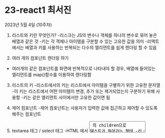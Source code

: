 23-react1 최서진
===============================================


2023년 5월 4일 (10주차)

1. 리스트와 키란 무엇인가?
   -리스크는 JS의 변수나 객체를 하나의 변수로 묶어 놓은 배열과 같은 것
   -키는 각 객체나 아이템을 구분할 수 있는 고유한 값을 의미
   -리액트에서는 배열과 키를 사용하는 반복되는 다수의 엘리먼트를 쉽게 렌더링 할 수 있음

2. 여러 개의 컴포넌트 렌더링 하기
- 여러개의 같은 컴포넌트를 화면에 반복적으로 나타내야 할 경우, 배열에 들어있는 엘리먼트를 map()함수를 이용하여 렌더링함

3. 리스트의 키
   -리스트에서의 키는 리스트에서 아이템을 구별하기 위한 고유한 문자열
   -이 키는 리스트에서 어떤 아이템이 변경, 추가 또는 제거되었는지 구분하기 위해 사용함
   -키는 같은 엘리먼트 사이에서만 고유한 값이면 됨

4. 제어 컴포넌트
   -제어 컴포넌트는 사용자가 입력한 값에 접근하고 제어할 수 있도록 해주는 컴포넌트

5. textarea 태그 / select 태그
   -HTML 에서 <textarea> 의 children으로 텍스트가 들어가는 형태
   -리액트에서는 state를 통해 태그의 value라는 attribute를 변경하여 텍스트를 표시
   -select 태그도 taxtarea와 동일
   
6. Shared State
   -shared state는 공유된 state를 의미
   -어떤 컴포넌트의 state에 있는 데이터를 여러 개의 하위 컴포넌트에서 공통적으로 사용하는 경우
   -하위 컴포넌트가 공통된 부모 컴포넌트의 state를 공유하여 사용하는 것을 shared state라고 한다.

7. Calculator 컴포넌트 변경하기
   -상위 컴포넌트인 Calculator에서 온도 값가 단위를 각각 state를 가지고 있음
   -두 개의 하위 컴포넌트는 섭씨와 화씨로 변환된 온도 값을 업데이트하기 위한 props로 가지고 있음
   -이처럼 공통된 상위 컴포넌트로 올려서 공유하는 방법을 사용하면 더욱 간결하고 효율적   



===============================================


2023년 5월 4일 (10주차)

1. 리스트와 키란 무엇인가?
   -리스크는 JS의 변수나 객체를 하나의 변수로 묶어 놓은 배열과 같은 것 
   -키는 각 객체나 아이템을 구분할 수 있는 고유한 값을 의미 
   -리액트에서는 배열과 키를 사용하는 반복되는 다수의 엘리먼트를 쉽게 렌더링 할 수 있음

2. 여러 개의 컴포넌트 렌더링 하기

   여러개의 같은 컴포넌트를 화면에 반복적으로 나타내야 할 경우, 배열에 들어있는 엘리먼트를 map()함수를 이용하여 렌더링함

3. 리스트의 키 
   -리스트에서의 키는 리스트에서 아이템을 구별하기 위한 고유한 문자열 
   -이 키는 리스트에서 어떤 아이템이 변경, 추가 또는 제거되었는지 구분하기 위해 사용함 
   -키는 같은 엘리먼트 사이에서만 고유한 값이면 됨

4. 제어 컴포넌트 
   -제어 컴포넌트는 사용자가 입력한 값에 접근하고 제어할 수 있도록 해주는 컴포넌트

5. textarea 태그 / select 태그 
   -HTML 에서 <textarea> 의 children으로 텍스트가 들어가는 형태 
   -리액트에서는 state를 통해 태그의 value라는 attribute를 변경하여 텍스트를 표시 
   -select 태그도 taxtarea와 동일

6. Shared State 
   -shared state는 공유된 state를 의미 
   -어떤 컴포넌트의 state에 있는 데이터를 여러 개의 하위 컴포넌트에서 공통적으로 사용하는 경우 
   -하위 컴포넌트가 공통된 부모 컴포넌트의 state를 공유하여 사용하는 것을 shared state라고 한다.

7. Calculator 컴포넌트 변경하기 
   -상위 컴포넌트인 Calculator에서 온도 값가 단위를 각각 state를 가지고 있음 
   -두 개의 하위 컴포넌트는 섭씨와 화씨로 변환된 온도 값을 업데이트하기 위한 props로 가지고 있음 -이처럼 공통된 상위 컴포넌트로 올려서 공유하는 방법을 사용하면 더욱 간결하고 효율적


===============================================


2023년 4월 27일 (9주차)

1. 조건부 렌더링이란?

   -여기서 조건이란 조건문의 조건을 뜻함
   -props로 전달받은 isLoggedln이 true이면 <UserGreeting/>을
   false면 <GuestGreeting/>을 return함
   -이와 같은 렌더링을 조건부 렌더링이라고 함


2. 엘리먼트 변수
   
   -렌더링해야 될 컴포넌트를 변수처럼 사용하는 방법
   -272p 코드처럼 state에 따라 button 변수에 컴포넌트의 객체를 저장하여 return문에서 사용하고 있음


3. 인라인 조건

   -필요한 곳에 조건문을 직접 넣어 사용하는 방법

   (1) 인라인 if

      -if문을 직접 사용하지 않고 동일한 효과를 내기 위해 && 논리 연산자를 사용
      -&&은 and 연산자로 모든 조건이 참일때만 참이 됩니다
      -첫번째 조건이 거짓이면 두번째 조건은 판단할 필요가 없음(단축평가)
      -판단만 하지 않는 것이고 결과 값은 그대로 리턴됨

   (2) 인라인 if-else

      -삼항 연산자를 사용
      -문자열이나 엘리먼트를 넣어서 사용할 수도 있음
      -조건문 ? 참일 경우, : 거짓일 경우


4. 컴포넌트 렌더링 막기
   -컴포넌트를 렌더링하고 싶지 않을 때 null을 리턴함


===============================================


2023년 4월 13일 (7주차)

1. useState
  
   *사용법
     
      - 첫번째 항목이 state의 이름(변수명)이고, 두번째 항목은 state의 set함수입니다. 즉 state를 업데이트하는 함수입니다.
      - 함수를 호출할 때 state의 초기값을 설정합니다.
      - 함수의 리턴값은 배열의 형태입니다

2. useEffect
   
   - useState와 함께 가장 많이 사용하는 Hook
   - 사이드 이펙트를 수행하기 위한 것 
   - 영어로 side effect는 부작용을 의미함. 일반적으로 프로그래밍에서 사이드 이펙트는 '개발자가 의도하지 않은 코드가 실행되면서 버그가 발생하는 것'을 의미

3. useMemo

   - useMemo() 훅은 Memorizde value를 리턴하는 훅
   - 이전 계산값을 갖고 있기 때문에 연산량이 많 작업의 반복을 피할 수 있음
   - 이 훅은 렌더링이 일어나는 동안 실행
   - 따라서 렌더링이 일어나는 동안 실행돼서는 안될 작업을 넣으면 안됨
   - 예를 들면 useEffect, 사이드 이펙트 같은 것

===============================================

2023년 4월 6일 (6주차)

1. State란?

   -리액트 컴포넌트의 상태를 의미

   -상태의 의미는 정상, 비정상을 말하는 것이 아닌 컴포넌트의 데이터를 의미
   -State가 변하면 다시 렌더링 되기 때문에 렌더링과 관련된 값만 
포함시켜야함


2. 특징

   -리액트만의 특별한 형태가 아닌 JS 객체일 뿐이다.

   -state는 변경이 가능하다고는 하지만 직접 수정이 안되기 때문에 불가능하다고 생각하는 것이 좋음


3. 생명주기에 대해 알아보기

   생명주기 = 컴포넌트의 생성 시점, 사용 시점, 종료 시점을 나타내는 것

   -constructor가 실행 되면서 컴포넌트가 생성됨

   -생성 직후 conponentDidMount()함수가 호출됨

   -컴포넌트가 소멸하기 전까지 여러 번 랜더링 할 것

   -랜더링은 props, setState(), forceUpdate()에 의해 상태가 변경되면 이루어짐. 그리고 랜더링이 끝나면 conponentDidUpdate()함수가 호출됨.

   -컴포넌트가 언마운트 되면 conponentWillUnmount() 함수가 호출됨

===============================================

2023년 3월 30일 (5주차)

1. 엘리먼트 렌더링 하기

   -div태그로 단순하지만 리액트에 필수로 들어가는 중요 코드임

   -div 태그 안에 리액트 엘리먼트가 렌더링 되며, 이 것을 root DOM 이라고 함



2. 컴포넌트

   -컴포넌트 구조라는 것은 작은 컴포넌트가 모여 큰 컴포넌트를 구성하고, 다시 이런 컴포넌트들이 모여서 전체 페이지를 구성한다는 것을 의미함


      *컴포넌트의 특징

         -재사용이 가능 : 전체 코드의 양을 줄일 수 있어 개발 시간과 유지 보수 비용도 절약 가능
         
         -컴포넌트는 JS 함수와 입력과 함수가 있다는 점에서 상당히 유사
         
         -다만 입력과 출력은 입력은 Props가 담당, 출력은 리액트 앨리먼트의 형태로 출력
         
         -앨리먼트를 필요한 만큼 만들어 사용한다는 정메서 객체 지향과 유사
      

      *컴포넌트 만들기
         
         -함수 컴포넌트과 클래스 컴포넌트로 나누어짐
         
         -리액트 초기버전을 사용할 때는 클래스형을 사용하였으나 최근 Hook이라는 개념이 나오면서 함수형을 주로 사용하고 있음
         
         -허나 과거에 작성된 코드나 문서들을 분석할 때는 클랙스형에 대해 알고있어야 하기 때문에 클래스형 컴포넌트와 컴포넌트의 생명주기에 관해서도 알아두어야 함
     

      *컴포넌트 이름짓기
         
         -이름은 항상 대문자로
         
         -리액트에서 소문자로 시작하는 컴포넌트를 DOM 태그로 인식하기 때문
         
         -컴포넌트 파일 이름과 컴포넌트 이름은 같게 할 것
      

      *컴포넌트 추출
         
         -복잡한 컴포넌트를 쪼개서 여러 개의 컴포넌트로 나눌 수도 있음
         
         -큰 컴포넌트에서 일부를 추출해서 새로운 컴포넌트를 만드는 것
         
         -실무에서는 처음부터 1개의 컴포넌트에 하나만 만드는 것을 추천
      
      

=====================================================



2023년 03월 23일 (4주차)

1. JXS
-jxs는 내부적으로 xml/html코드를 자바스크립트로 변환합니다. 
-React가 createElement함수를 사용해야 합니다

2. 장점
-코드 간결
-가독성 향상
-Injection Attack이라 불리는 해킹방법 방어(보안에 강함)

3. 사용법
-모든 자바스크립트 문법 지원
-자바스크립트 문법 + XML + HTML
-만일 html이나 xml에 자바스크립트 코드 사용하고 싶으면 {}괄호 사용



======================================================



2023년 03월 16일 (3주차)

1. React의 정의
사용자의 인터페이스를 만들기 위한 자바스크립트 라이브러리

+렌더링 프레임워크
+사이트 구축할 때 빠르고 관리 쉬움 

2. React의 장점
   
   *빠른 업데이트와 렌더링 속도
    -이 것을 가능하게 하는 것이 바로 Virtual DOM
    -DOM(Document Object Model)이란 XML, HTML 문서의 각 항목을 계층으로 표현하여 생성, 변형 삭제할 수 있도록 돕는 인터페이스. 이것은 W3C의 표준.
    -Virtual DOM은 DOM 조작이 비효율적인 이유로 속도가 느리기 때문에 고안된 방법
    -DOM은 동기식, Virtyal DOM은 비동기식 방법으로 렌더링함!!!!!
    (동기식 : 서버하고 같이 움직임 / 비동기식 : 서버랑 따로 움직임)
    (비동기식의 예 - 페이스북 맨 밑 스크롤 내려도 끝을 본 적 없음.)
     안녕하세용

   *컴포넌트 기반 구조
    -리액트의 모든 페이지는 컴포넌트로 구성
    -하나의 컴포넌트는 다른 여러개의 컴포넌트 조합으로 구성할 수 있음
    -리액트로 개발 하다 보면 레고 블록 조립나는 것처럼 컴포넌트를 조합해서 웹사이트를 개발하게 됨
    -재사용성이 뛰어남 

   *든든한 지원군 
   *활발한 지식 공유 & 커뮤니티
   *모바일 앱 개발가능
    -리액트 네이티브라는 모바일 환경 UI프레임워크를 사용하면 크로스 플랫폼 모바일 앱을 개발할 수 있음

3. React의 단점
   
   *방대한 학습량
   *높은 상태 관리 복잡도

